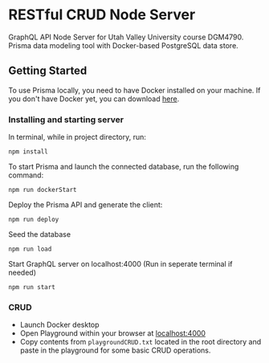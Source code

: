 # RESTful CRUD Node Server

GraphQL API Node Server for Utah Valley University course DGM4790. Prisma data modeling tool with Docker-based PostgreSQL data store.

## Getting Started

To use Prisma locally, you need to have Docker installed on your machine. If you don't have Docker yet, you can download [here](https://www.docker.com/community-edition).

### Installing and starting server

In terminal, while in project directory, run:


```
npm install
```

To start Prisma and launch the connected database, run the following command:

```
npm run dockerStart
```

Deploy the Prisma API and generate the client:

```
npm run deploy
```

Seed the database

```
npm run load
```

Start GraphQL server on localhost:4000 (Run in seperate terminal if needed)

```
npm run start
```


### CRUD

- Launch Docker desktop
- Open Playground within your browser at [localhost:4000](http://localhost:4000/)
- Copy contents from `playgroundCRUD.txt` located in the root directory and paste in the playground for some basic CRUD operations.
